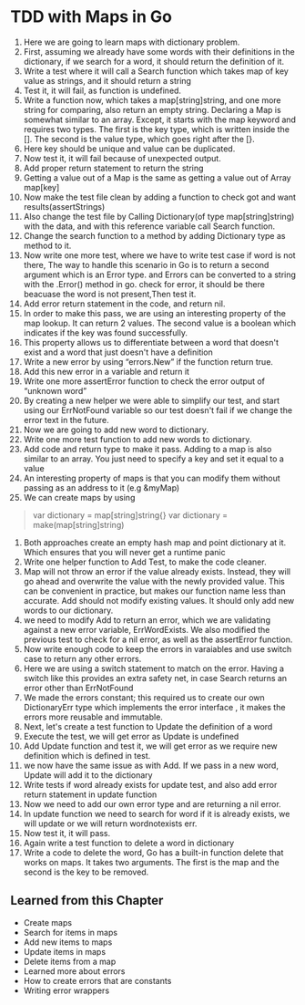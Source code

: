 # TDD with Maps in Go
1.	Here we are going to learn maps with dictionary problem.
1.	First, assuming we already have some words with their definitions in the dictionary, if we search for a word, it should return the definition of it.
1.	Write a test where it will call a Search function which takes map of key value as strings, and it should return a string
1.	Test it, it will fail, as function is undefined.
1.	Write a function now, which takes a map[string]string, and one more string for comparing, also return an empty string. Declaring a Map is somewhat similar to an array. Except, it starts with the map keyword and requires two types. The first is the key type, which is written inside the []. The second is the value type, which goes right after the [}.
1.	Here key should be unique and value can be duplicated.
1.	Now test it, it will fail because of unexpected output.
1.	Add proper return statement to return the string
1.  Getting a value out of a Map is the same as getting a value out of Array map[key]
1.	Now make the test file clean by adding a function to check got and want results(assertStrings)
1.	Also change the test file by Calling Dictionary(of type map[string]string) with the data, and with this reference variable call Search function.
1.	Change the search function to a method by adding Dictionary type as method to it.
1.	Now write one more test, where we have to write test case if word is not there, The way to handle this scenario in Go is to return a second argument which is an Error type.  and Errors can be converted to a string with the .Error() method in go. check for error, it should be there beacuase the word is not present,Then test it.
1.	Add error return statement in the code, and return nil.
1.	In order to make this pass, we are using an interesting property of the map lookup. It can return 2 values. The second value is a boolean which indicates if the key was found successfully.
1.	This property allows us to differentiate between a word that doesn't exist and a word that just doesn't have a definition
1.	Write a new error by using “errors.New” if the function return true.
1.	Add this new error in a variable and return it
1.	Write one more assertError function to check the error output of “unknown word”
1.	By creating a new helper we were able to simplify our test, and start using our ErrNotFound variable so our test doesn't fail if we change the error text in the future.
1.	Now we are going to add new word to dictionary.
1.	Write one more test function to add new words to dictionary.
1.	Add code and return type to make it pass. Adding to a map is also similar to an array. You just need to specify a key and set it equal to a value
1.	An interesting property of maps is that you can modify them without passing as an address to it (e.g &myMap)
1.	We can create maps by using
>	var dictionary = map[string]string{}
>	var dictionary = make(map[string]string)
1.	Both approaches create an empty hash map and point dictionary at it. Which ensures that you will never get a runtime panic
1.	Write one helper function to Add Test, to make the code cleaner.
1.	Map will not throw an error if the value already exists. Instead, they will go ahead and overwrite the value with the newly provided value. This can be convenient in practice, but makes our function name less than accurate. Add should not modify existing values. It should only add new words to our dictionary.
1.	we need to modify Add to return an error, which we are validating against a new error variable, ErrWordExists. We also modified the previous test to check for a nil error, as well as the assertError function.
1.	Now write enough code to keep the errors in varaiables and use switch case to return any other errors.
1.	Here we are using a switch statement to match on the error. Having a switch like this provides an extra safety net, in case Search returns an error other than ErrNotFound
1.	We made the errors constant; this required us to create our own DictionaryErr type which implements the error interface , it makes the errors more reusable and immutable.
1.	Next, let's create a test function to Update the definition of a word
1.	Execute the test, we will get error as Update is undefined
1.	Add Update function and test it, we will get error as we require new definition which is defined in test.
1.	we now have the same issue as with Add. If we pass in a new word, Update will add it to the dictionary
1.	Write tests if word already exists for update test, and also add error return statement in update function
1.	Now we need to add  our own error type and are returning a nil error.
1.	In update function we need to search for word if it is already exists, we will update or we will return wordnotexists err.
1.	Now test it, it will pass.
1.	Again write a test function to delete a word in dictionary
1.	Write a code to delete the word, Go has a built-in function delete that works on maps. It takes two arguments. The first is the map and the second is the key to be removed.

## Learned from this Chapter
* Create maps
* Search for items in maps
* Add new items to maps
* Update items in maps
* Delete items from a map
* Learned more about errors
* How to create errors that are constants
* Writing error wrappers

